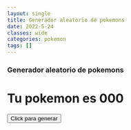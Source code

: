 ```yaml
---
layout: single
title: Generador aleatorio de pokemons
date: 2022-5-24
classes: wide
categories: pokemon
tags: []
---
```

### Generador aleatorio de pokemons
<link rel="stylesheet" href="/assets/css/converter.css">
<script src="/assets/scripts/pokedex.js"></script>
<h1>Tu pokemon es <strong id="number">000</strong></h1>
<button onclick="generate_number_pokedex()" id="generate" class="btn">Click para generar</button>